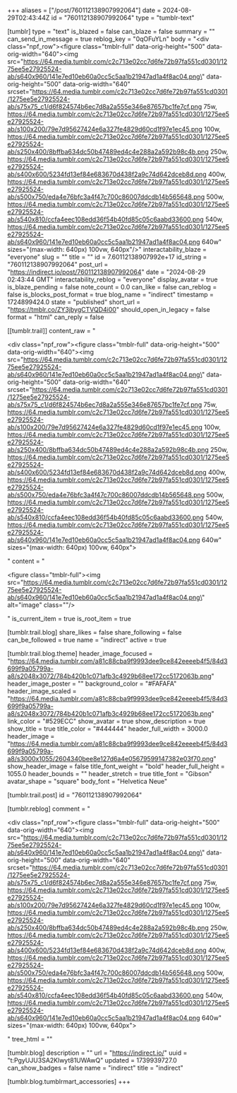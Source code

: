 +++
aliases = ["/post/760112138907992064"]
date = 2024-08-29T02:43:44Z
id = "760112138907992064"
type = "tumblr-text"

[tumblr]
type = "text"
is_blazed = false
can_blaze = false
summary = ""
can_send_in_message = true
reblog_key = "0qOFuYLn"
body = "<div class=\"npf_row\"><figure class=\"tmblr-full\" data-orig-height=\"500\" data-orig-width=\"640\"><img src=\"https://64.media.tumblr.com/c2c713e02cc7d6fe72b97fa551cd0301/1275ee5e27925524-ab/s640x960/141e7ed10eb60a0cc5c5aa1b21947ad1a4f8ac04.png\" data-orig-height=\"500\" data-orig-width=\"640\" srcset=\"https://64.media.tumblr.com/c2c713e02cc7d6fe72b97fa551cd0301/1275ee5e27925524-ab/s75x75_c1/d6f824574b6ec7d8a2a555e346e87657bc1fe7cf.png 75w, https://64.media.tumblr.com/c2c713e02cc7d6fe72b97fa551cd0301/1275ee5e27925524-ab/s100x200/79e7d95627424e6a327fe4829d60cd1f97e1ec45.png 100w, https://64.media.tumblr.com/c2c713e02cc7d6fe72b97fa551cd0301/1275ee5e27925524-ab/s250x400/8bffba634dc50b47489ed4c4e288a2a592b98c4b.png 250w, https://64.media.tumblr.com/c2c713e02cc7d6fe72b97fa551cd0301/1275ee5e27925524-ab/s400x600/5234fd13ef84e683670d438f2a9c74d642dceb8d.png 400w, https://64.media.tumblr.com/c2c713e02cc7d6fe72b97fa551cd0301/1275ee5e27925524-ab/s500x750/eda4e76bfc3a4f47c700c86007ddcdb14b565648.png 500w, https://64.media.tumblr.com/c2c713e02cc7d6fe72b97fa551cd0301/1275ee5e27925524-ab/s540x810/ccfa4eec108edd36f54b40fd85c05c6aabd33600.png 540w, https://64.media.tumblr.com/c2c713e02cc7d6fe72b97fa551cd0301/1275ee5e27925524-ab/s640x960/141e7ed10eb60a0cc5c5aa1b21947ad1a4f8ac04.png 640w\" sizes=\"(max-width: 640px) 100vw, 640px\"/></figure></div>"
interactability_blaze = "everyone"
slug = ""
title = ""
id = 7.60112138907992e+17
id_string = "760112138907992064"
post_url = "https://indirect.io/post/760112138907992064"
date = "2024-08-29 02:43:44 GMT"
interactability_reblog = "everyone"
display_avatar = true
is_blaze_pending = false
note_count = 0.0
can_like = false
can_reblog = false
is_blocks_post_format = true
blog_name = "indirect"
timestamp = 1724899424.0
state = "published"
short_url = "https://tmblr.co/ZY3jbygCTVQD4i00"
should_open_in_legacy = false
format = "html"
can_reply = false

[[tumblr.trail]]
content_raw = "<p><div class=\"npf_row\"><figure class=\"tmblr-full\" data-orig-height=\"500\" data-orig-width=\"640\"><img src=\"https://64.media.tumblr.com/c2c713e02cc7d6fe72b97fa551cd0301/1275ee5e27925524-ab/s640x960/141e7ed10eb60a0cc5c5aa1b21947ad1a4f8ac04.png\" data-orig-height=\"500\" data-orig-width=\"640\" srcset=\"https://64.media.tumblr.com/c2c713e02cc7d6fe72b97fa551cd0301/1275ee5e27925524-ab/s75x75_c1/d6f824574b6ec7d8a2a555e346e87657bc1fe7cf.png 75w, https://64.media.tumblr.com/c2c713e02cc7d6fe72b97fa551cd0301/1275ee5e27925524-ab/s100x200/79e7d95627424e6a327fe4829d60cd1f97e1ec45.png 100w, https://64.media.tumblr.com/c2c713e02cc7d6fe72b97fa551cd0301/1275ee5e27925524-ab/s250x400/8bffba634dc50b47489ed4c4e288a2a592b98c4b.png 250w, https://64.media.tumblr.com/c2c713e02cc7d6fe72b97fa551cd0301/1275ee5e27925524-ab/s400x600/5234fd13ef84e683670d438f2a9c74d642dceb8d.png 400w, https://64.media.tumblr.com/c2c713e02cc7d6fe72b97fa551cd0301/1275ee5e27925524-ab/s500x750/eda4e76bfc3a4f47c700c86007ddcdb14b565648.png 500w, https://64.media.tumblr.com/c2c713e02cc7d6fe72b97fa551cd0301/1275ee5e27925524-ab/s540x810/ccfa4eec108edd36f54b40fd85c05c6aabd33600.png 540w, https://64.media.tumblr.com/c2c713e02cc7d6fe72b97fa551cd0301/1275ee5e27925524-ab/s640x960/141e7ed10eb60a0cc5c5aa1b21947ad1a4f8ac04.png 640w\" sizes=\"(max-width: 640px) 100vw, 640px\"></figure></div></p>"
content = "<p><figure class=\"tmblr-full\"><img src=\"https://64.media.tumblr.com/c2c713e02cc7d6fe72b97fa551cd0301/1275ee5e27925524-ab/s640x960/141e7ed10eb60a0cc5c5aa1b21947ad1a4f8ac04.png\" alt=\"image\" class=\"\"/></figure></p>"
is_current_item = true
is_root_item = true

[tumblr.trail.blog]
share_likes = false
share_following = false
can_be_followed = true
name = "indirect"
active = true

[tumblr.trail.blog.theme]
header_image_focused = "https://64.media.tumblr.com/a81c88cba9f9993dee9ce842eeeeb4f5/84d3699f9a05799a-a8/s2048x3072/784b420b1c071afb3c4929b68ee172cc5172063b.png"
header_image_poster = ""
background_color = "#FAFAFA"
header_image_scaled = "https://64.media.tumblr.com/a81c88cba9f9993dee9ce842eeeeb4f5/84d3699f9a05799a-a8/s2048x3072/784b420b1c071afb3c4929b68ee172cc5172063b.png"
link_color = "#529ECC"
show_avatar = true
show_description = true
show_title = true
title_color = "#444444"
header_full_width = 3000.0
header_image = "https://64.media.tumblr.com/a81c88cba9f9993dee9ce842eeeeb4f5/84d3699f9a05799a-a8/s3000x1055/2604340bee8e127d6a4e05679599147382e03f70.png"
show_header_image = false
title_font_weight = "bold"
header_full_height = 1055.0
header_bounds = ""
header_stretch = true
title_font = "Gibson"
avatar_shape = "square"
body_font = "Helvetica Neue"

[tumblr.trail.post]
id = "760112138907992064"

[tumblr.reblog]
comment = "<p><div class=\"npf_row\"><figure class=\"tmblr-full\" data-orig-height=\"500\" data-orig-width=\"640\"><img src=\"https://64.media.tumblr.com/c2c713e02cc7d6fe72b97fa551cd0301/1275ee5e27925524-ab/s640x960/141e7ed10eb60a0cc5c5aa1b21947ad1a4f8ac04.png\" data-orig-height=\"500\" data-orig-width=\"640\" srcset=\"https://64.media.tumblr.com/c2c713e02cc7d6fe72b97fa551cd0301/1275ee5e27925524-ab/s75x75_c1/d6f824574b6ec7d8a2a555e346e87657bc1fe7cf.png 75w, https://64.media.tumblr.com/c2c713e02cc7d6fe72b97fa551cd0301/1275ee5e27925524-ab/s100x200/79e7d95627424e6a327fe4829d60cd1f97e1ec45.png 100w, https://64.media.tumblr.com/c2c713e02cc7d6fe72b97fa551cd0301/1275ee5e27925524-ab/s250x400/8bffba634dc50b47489ed4c4e288a2a592b98c4b.png 250w, https://64.media.tumblr.com/c2c713e02cc7d6fe72b97fa551cd0301/1275ee5e27925524-ab/s400x600/5234fd13ef84e683670d438f2a9c74d642dceb8d.png 400w, https://64.media.tumblr.com/c2c713e02cc7d6fe72b97fa551cd0301/1275ee5e27925524-ab/s500x750/eda4e76bfc3a4f47c700c86007ddcdb14b565648.png 500w, https://64.media.tumblr.com/c2c713e02cc7d6fe72b97fa551cd0301/1275ee5e27925524-ab/s540x810/ccfa4eec108edd36f54b40fd85c05c6aabd33600.png 540w, https://64.media.tumblr.com/c2c713e02cc7d6fe72b97fa551cd0301/1275ee5e27925524-ab/s640x960/141e7ed10eb60a0cc5c5aa1b21947ad1a4f8ac04.png 640w\" sizes=\"(max-width: 640px) 100vw, 640px\"></figure></div></p>"
tree_html = ""

[tumblr.blog]
description = ""
url = "https://indirect.io/"
uuid = "t:PgyUJU3SA2Klwyt81UWAwQ"
updated = 1739939727.0
can_show_badges = false
name = "indirect"
title = "indirect"

[tumblr.blog.tumblrmart_accessories]
+++
